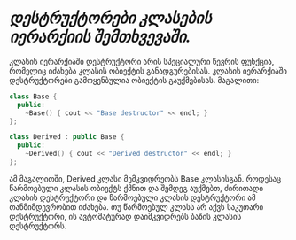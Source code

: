 # **_დესტრუქტორები კლასების იერარქიის შემთხვევაში._**

კლასის იერარქიაში დესტრუქტორი არის სპეციალური წევრის ფუნქცია, რომელიც იძახება კლასის ობიექტის განადგურებისას. 
კლასის იერარქიაში დესტრუქტორები გამოყენბულია ობიექტის გაუქმებისას. მაგალითი:
```cpp
class Base {
  public:
    ~Base() { cout << "Base destructor" << endl; }
};

class Derived : public Base {
  public:
    ~Derived() { cout << "Derived destructor" << endl; }
};
```
ამ მაგალითში, Derived კლასი მემკვიდრეობს Base კლასისგან.
როდესაც წარმოებული კლასის ობიექტს ქმნით და შემდეგ აუქმებთ, ძირითადი კლასის დესტრუქტორი და წარმოებული კლასის დესტრუქტორი ამ თანმიმდევრობით იძახება.
თუ წარმოებულ კლასს არ აქვს საკუთარი დესტრუქტორი, ის ავტომატურად დაიმკვიდრებს ბაზის კლასის დესტრუქტორს.

